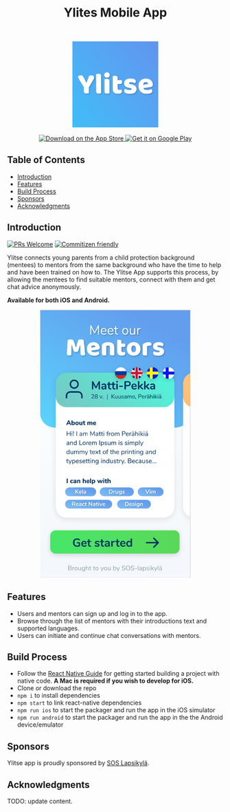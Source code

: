 <h1 align="center"> Ylites Mobile App</h1> <br>
<p align="center">
    <img alt="Ylitse" title="Ylitse" src="https://github.com/ylitse/ylitse-app/blob/update-readme/ylitse_logo.png">
</p>

<p align="center">
  <a href="#">
    <img alt="Download on the App Store" title="App Store" src="http://i.imgur.com/0n2zqHD.png" width="140">
  </a>

  <a href="#">
    <img alt="Get it on Google Play" title="Google Play" src="http://i.imgur.com/mtGRPuM.png" width="140">
  </a>
</p>

<!-- START doctoc generated TOC please keep comment here to allow auto update -->
<!-- DON'T EDIT THIS SECTION, INSTEAD RE-RUN doctoc TO UPDATE -->
## Table of Contents

- [Introduction](#introduction)
- [Features](#features)
- [Build Process](#build-process)
- [Sponsors](#sponsors)
- [Acknowledgments](#acknowledgments)

<!-- END doctoc generated TOC please keep comment here to allow auto update -->

## Introduction

[![PRs Welcome](https://img.shields.io/badge/PRs-welcome-brightgreen.svg?style=flat-square)](http://makeapullrequest.com)
[![Commitizen friendly](https://img.shields.io/badge/commitizen-friendly-brightgreen.svg?style=flat-square)](http://commitizen.github.io/cz-cli/)

Ylitse  connects young parents from a child protection background (mentees) to mentors from the same background who have the time to help and have been trained on how to. The Ylitse App supports this process, by allowing the mentees to find suitable mentors, connect with them and get chat advice anonymously.

**Available for both iOS and Android.**

<p align="center">
  <img src="https://github.com/ylitse/ylitse-app/blob/update-readme/main_screen.png" width=350>
</p>

## Features

* Users and mentors can sign up and log in to the app.
* Browse through the list of mentors with their introductions text and supported languages.
* Users can initiate and continue chat conversations with mentors.

## Build Process

- Follow the [React Native Guide](https://facebook.github.io/react-native/docs/getting-started.html) for getting started building a project with native code. **A Mac is required if you wish to develop for iOS.**
- Clone or download the repo
- `npm i` to install dependencies
- `npm start` to link react-native dependencies
- `npm run ios` to start the packager and run the app in the iOS simulator
- `npm run android` to start the packager and run the app in the the Android device/emulator

## Sponsors

Ylitse app is proudly sponsored by [SOS Lapsikylä](https://www.sos-lapsikyla.fi/).

## Acknowledgments

TODO: update content.
